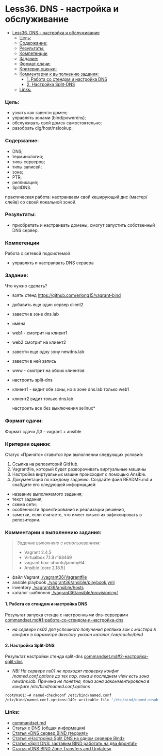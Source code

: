 # Less36. DNS - настройка и обслуживание
- [Less36. DNS - настройка и обслуживание](#less36-dns---настройка-и-обслуживание)
    - [Цель:](#цель)
    - [Содержание:](#содержание)
    - [Результаты:](#результаты)
    - [Компетенции](#компетенции)
    - [Задание:](#задание)
    - [Формат сдачи:](#формат-сдачи)
    - [Критерии оценки:](#критерии-оценки)
    - [Комментарии к выполнению задания:](#комментарии-к-выполнению-задания)
      - [1. Работа со стендом и настройка DNS](#1-работа-со-стендом-и-настройка-dns)
      - [2. Настройка Split-DNS](#2-настройка-split-dns)
    - [Links:](#links)

### Цель: 
- узнать как завести домен;
- управлять зонами (bind/powerdns);
- обслуживать свой домен самостоятельно;
- разобрать dig/host/nslookup.
  
### Содержание:
- DNS;
- терминология;
- типы серверов;
- типы записей;
- зона;
- PTR;
- репликация;
- SplitDNS.

практическая работа: настраиваем свой кеширующий днс (мастер/слейв) со своей локальной зоной.
 
### Результаты:
- приобретать и настраивать домены, смогут запустить собственный DNS сервер.

### Компетенции

Работа с сетевой подсистемой
- управлять и настраивать DNS сервера
 
### Задание:
Что нужно сделать?

- взять стенд https://github.com/erlong15/vagrant-bind
- добавить еще один сервер client2
- завести в зоне dns.lab
- имена
- web1 - смотрит на клиент1
- web2 смотрит на клиент2
- завести еще одну зону newdns.lab
- завести в ней запись
- www - смотрит на обоих клиентов
- настроить split-dns
- клиент1 - видит обе зоны, но в зоне dns.lab только web1
- клиент2 видит только dns.lab
    
    настроить все без выключения selinux*


### Формат сдачи: 
Формат сдачи ДЗ - vagrant + ansible

### Критерии оценки:
Статус «Принято» ставится при выполнении следующих условий:
1. Сcылка на репозиторий GitHub.
2. Vagrantfile, который будет разворачивать виртуальные машины
3. Настройка виртуальных машин происходит с помощью Ansible.
4. Документация по каждому заданию:
Создайте файл README.md и снабдите его следующей информацией:
- название выполняемого задания;
- текст задания;
- схема сети;
- особенности проектирования и реализации решения, 
- заметки, если считаете, что имеет смысл их зафиксировать в
репозитории.

### Комментарии к выполнению задания:
> _Задание выполнено с использованием:_
> - Vagrant 2.4.5
> - Virtualbox 7.1.8 r168469
> - vagrant box: ubuntu/jammy64
> - Ansible [core 2.18.5]

  - файл Vagrant [./vagrant36/Vagrantfile](./vagrant36/Vagrantfile)
  - ansible playbook [./vagrant36/ansible/playbook.yml](./vagrant36/ansible/playbook.yml)
  - inventory [./vagrant36/ansible/hosts](./vagrant36/ansible/hosts)
  - каталог шаблонов [./vagrant36/ansible/provisioning/](./vagrant36/ansible/provisioning/)

#### 1. Работа со стендом и настройка DNS

Результат запуска стенда с настроенными dns-серверами [commandset.md#1-работа-со-стендом-и-настройка-dns](./appendix/commandset.md#1-работа-со-стендом-и-настройка-dns)

 - _на сервере ns02 для успешного получения реплики зон с мастера в конфиге в параметре directory указан каталог /var/cache/bind_

#### 2. Настройка Split-DNS 
Результат настройки стенда split-dns [commandset.md#2-настройка-split-dns](./appendix/commandset.md#2-настройка-split-dns)

  - _NB! На сервере ns01 не проходит проверку конфиг /named.conf.options до тех пор, пока в последнем view есть зона newdns.lab. Причина не понятна, пока зона закомментирована в конфиге /etc/bind/named.conf.options_
```bash
root@ns01:~# named-checkconf /etc/bind/named.conf
/etc/bind/named.conf.options:149: writeable file '/etc/bind/named.newdns.lab': already in use: /etc/bind/named.conf.options:84
```


### Links:

- [commandset.md](./appendix/commandset.md)
- [Статья o DNS (общая информация)](https://ru.wikipedia.org/wiki/DNS )
- [Статья «DNS сервер BIND (теория)»](https://habr.com/ru/post/137587/)
- [Статья «Настройка Split DNS на одном сервере Bind»](https://www.dmosk.ru/miniinstruktions.php?mini=split-dns-bind)
- [Статья «Split DNS: заставим BIND работать на два фронта!»](http://samag.ru/archive/article/771)
- [Статья «DNS BIND Zone Transfers and Updates»](https://www.zytrax.com/books/dns/ch7/xfer.html#:~:text=also%2Dnotify%20Statement%20(Pre%20BIND9.9)&text=also%2Dnotify%20defines%20a%20list,NS%20records%20for%20the%20zone)
